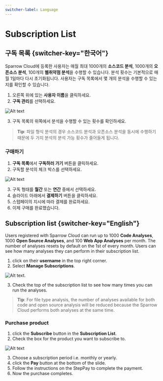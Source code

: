 ```yaml
---
switcher-label: Language
---
```

# Subscription List


## 구독 목록 {switcher-key="한국어"}

Sparrow Cloud에 등록한 사용자는 매월 최대 1000개의 **소스코드 분석**, 1000개의 **오픈소스 분석**, 100개의 **웹취약점 분석**을 수행할 수 있습니다. 분석 횟수는 기본적으로 매월 1일마다 다시 초기화됩니다. 사용자는 구독 목록에서 몇 개의 분석을 수행할 수 있는지를 확인할 수 있습니다.

1. 오른쪽 위에 있는 **사용자 이름**을 클릭하세요.
2. **구독 관리**를 선택하세요.

<img src="내계정_구독00.png" alt="Alt text"/>

3. 구독 목록의 위쪽에서 분석을 수행할 수 있는 횟수를 확인하세요.

> **Tip**: 파일 형식 분석의 경우 소스코드 분석과 오픈소스 분석을 동시에 수행하기 때문에 두 가지 분석의 분석 가능 횟수가 줄어들게 됩니다.


### 구매하기

1. **구독 목록**에서 **구독하러 가기** 버튼을 클릭하세요.
2. 구독할 분석의 체크 박스를 선택하세요.

<img src="내계정_구독01.png" alt="Alt text"/>

3. 구독 형태를 **월간** 또는 **연간** 중에서 선택하세요.
4. 슬라이드 아래에서 **결제하기** 버튼을 클릭하세요. 
5. 스텝페이의 지시에 따라 결제를 완료하세요. 
6. 이제 구매를 완료했습니다.



## Subscription list {switcher-key="English"}

Users registered with Sparrow Cloud can run up to 1000 **Code Analyses**, 1000 **Open Source Analyses**, and 100 **Web App Analyses** per month. The number of analyses resets by default on the 1st of every month. Users can see how many analyses they can perform in their subscription list.

1. click on their **username** in the top right corner.
2. Select **Manage Subscriptions**.

<img src="myaccount_sub00.png" alt="Alt text"/>.

3. Check the top of the subscription list to see how many times you can run the analyses.

> **Tip**: For file type analysis, the number of analyses available for both code and open source analysis will be reduced because the Sparrow Cloud performs both analyses at the same time.


### Purchase product

1. click the **Subscribe** button in the **Subscription List**.
2. Check the box for the product you want to subscribe to.

<img src="myaccount_sub01.png" alt="Alt text"/>

3. Choose a subscription period i.e. monthly or yearly. 
4. click the **Pay** button at the bottom of the slide. 
5. Follow the instructions on the StepPay to complete the payment. 
6. Now the purchase completes.